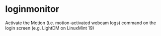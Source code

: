 # loginmonitor
Activate the Motion (i.e. motion-activated webcam logs) command on the login screen (e.g. LightDM on LinuxMint 19)
